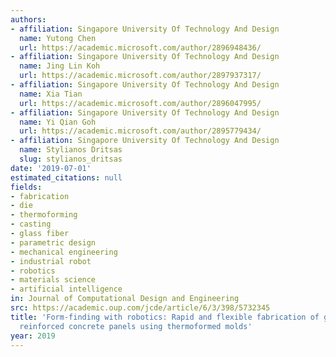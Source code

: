 ```yaml
---
authors:
- affiliation: Singapore University Of Technology And Design
  name: Yutong Chen
  url: https://academic.microsoft.com/author/2896948436/
- affiliation: Singapore University Of Technology And Design
  name: Jing Lin Koh
  url: https://academic.microsoft.com/author/2897937317/
- affiliation: Singapore University Of Technology And Design
  name: Xia Tian
  url: https://academic.microsoft.com/author/2896047995/
- affiliation: Singapore University Of Technology And Design
  name: Yi Qian Goh
  url: https://academic.microsoft.com/author/2895779434/
- affiliation: Singapore University Of Technology And Design
  name: Stylianos Dritsas
  slug: stylianos_dritsas
date: '2019-07-01'
estimated_citations: null
fields:
- fabrication
- die
- thermoforming
- casting
- glass fiber
- parametric design
- mechanical engineering
- industrial robot
- robotics
- materials science
- artificial intelligence
in: Journal of Computational Design and Engineering
src: https://academic.oup.com/jcde/article/6/3/398/5732345
title: 'Form-finding with robotics: Rapid and flexible fabrication of glass fiber
  reinforced concrete panels using thermoformed molds'
year: 2019
---
```


